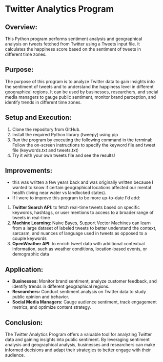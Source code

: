 # Twitter Analytics Program

## Overview:
This Python program performs sentiment analysis and geographical analysis on tweets fetched from Twitter using a Tweets input file. It calculates the happiness score based on the sentiment of tweets in different time zones.

## Purpose:
The purpose of this program is to analyze Twitter data to gain insights into the sentiment of tweets and to understand the happiness level in different geographical regions. It can be used by businesses, researchers, and social media managers to gauge public sentiment, monitor brand perception, and identify trends in different time zones.

## Setup and Execution:
1. Clone the repository from GitHub.
2. Install the required Python library (tweepy) using pip
3. Run the program by executing the following command in the terminal: Follow the on-screen instructions to specify the keyword file and tweet file (keywords.txt and tweets.txt)
7. Try it with your own tweets file and see the results!


## Improvements:
- this was written a few years back and was originally written because I wanted to know if certain geographical locations affected our mental health (living near water vs landlocked states).
- If I were to improve this program to be more up-to-date I'd add:
1. **Twitter Search API**: to fetch real-time tweets based on specific keywords, hashtags, or user mentions to access to a broader range of tweets in real-time
2. **Machine Learning**: Naive Bayes, Support Vector Machines can learn from a large dataset of labeled tweets to better understand the context, sarcasm, and nuances of language used in tweets as opposed to a couple keywords
3. **OpenWeather API**: to enrich tweet data with additional contextual information, such as weather conditions, location-based events, or demographic data
   
    
## Application:
- **Businesses:** Monitor brand sentiment, analyze customer feedback, and identify trends in different geographical regions.
- **Researchers:** Conduct sentiment analysis on Twitter data to study public opinion and behavior.
- **Social Media Managers:** Gauge audience sentiment, track engagement metrics, and optimize content strategy.

## Conclusion:
The Twitter Analytics Program offers a valuable tool for analyzing Twitter data and gaining insights into public sentiment. By leveraging sentiment analysis and geographical analysis, businesses and researchers can make informed decisions and adapt their strategies to better engage with their audience.
